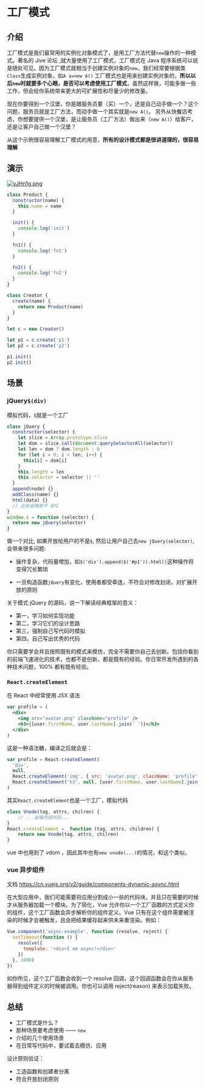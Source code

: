 # 工厂模式

## 介绍

工厂模式是我们最常用的实例化对象模式了，是用工厂方法代替`new`操作的一种模式。著名的 Jive 论坛 ,就大量使用了工厂模式，工厂模式在 Java 程序系统可以说是随处可见。因为工厂模式就相当于创建实例对象的`new`，我们经常要根据类`Class`生成实例对象，如`A a=new A()` 工厂模式也是用来创建实例对象的，**所以以后`new`时就要多个心眼，是否可以考虑使用工厂模式**，虽然这样做，可能多做一些工作，但会给你系统带来更大的可扩展性和尽量少的修改量。

现在你要得到一个汉堡，你是跟服务员要（买）一个，还是自己动手做一个？这个问题，服务员就是工厂方法，而动手做一个其实就是`new A()`。
另外从快餐店考虑，你想要提供一个汉堡，是让服务员（工厂方法）做出来（`new A()`）给客户，还是让客户自己做一个汉堡？

从这个示例很容易理解工厂模式的用意，**所有的设计模式都是很讲道理的，很容易理解**

## 演示

[![yJHn1g.png](https://s3.ax1x.com/2021/02/06/yJHn1g.png)](https://imgchr.com/i/yJHn1g)

```js
class Product {
  constructor(name) {
    this.name = name
  }

  init() {
    console.log('init')
  }

  fn1() {
    console.log('fn1')
  }

  fn2() {
    console.log('fn2')
  }
}

class Creator {
  create(name) {
    return new Product(name)
  }
}

let c = new Creator()

let p1 = c.create('p1')
let p2 = c.create('p2')

p1.init()
p2.init()
```

## 场景

### jQuery`$(div)`

模拟代码，`$`就是一个工厂

```js
class jQuery {
  constructor(selector) {
    let slice = Array.prototype.slice
    let dom = slice.call(document.querySelectorAll(selector))
    let len = dom ? dom.length : 0
    for (let i = 0; i < len; i++) {
      this[i] = dom[i]
    }
    this.length = len
    this.selector = selector || ''
  }
  append(node) {}
  addClass(name) {}
  html(data) {}
  // 此处省略若干 API
}
window.$ = function (selector) {
  return new jQuery(selector)
}
```

做一个对比, 如果开放给用户的不是`$`, 然后让用户自己去`new jQuery(selector)`, 会带来很多问题:

- 操作复杂，代码量增加，如`$('div').append($('#p1')).html()`这种操作将变得冗长繁琐

- 一旦构造函数`jQuery`有变化，使用者都受牵连，不符合对修改封闭，对扩展开放的原则

关于模式 jQuery 的源码，说一下解读经典框架的意义：

- 第一，学习如何实现功能
- 第二，学习它们的设计思路
- 第三，强制自己写代码时模拟
- 第四，自己写出优秀的代码

你只需要学会并且按照既有的模式来模仿，完全不需要你自己去创新。包括你看到的前端飞速进化的技术，也都不是创新，都是既有的经验。你日常开发所遇到的各种技术问题，100% 都有既有经验。

### `React.createElement`

在 React 中经常使用 JSX 语法

```jsx
var profile = (
  <div>
    <img src="avatar.png" className="profile" />
    <h3>{[user.firstName, user.lastName].join(' ')}</h3>
  </div>
)
```

这是一种语法糖，编译之后就会是：

```js
var profile = React.createElement(
  'div',
  null,
  React.createElement('img', { src: 'avatar.png', className: 'profile' }),
  React.createElement('h3', null, [user.firstName, user.lastName].join(' '))
)
```

其实`React.createElement`也是一个工厂，模拟代码

```js
class Vnode(tag, attrs, chilren) {
    // ...省略内部代码...
}
React.createElement =  function (tag, attrs, children) {
    return new Vnode(tag, attrs, chilren)
}
```

vue 中也用到了 vdom ，因此其中也有`new vnode(...)`的情况，和这个类似。

### vue 异步组件

文档 https://cn.vuejs.org/v2/guide/components-dynamic-async.html

在大型应用中，我们可能需要将应用分割成小一些的代码块，并且只在需要的时候才从服务器加载一个模块。为了简化，Vue 允许你以一个工厂函数的方式定义你的组件，这个工厂函数会异步解析你的组件定义。Vue 只有在这个组件需要被渲染的时候才会被触发，且会把结果缓存起来供未来重渲染。例如：

```js
Vue.component('async-example', function (resolve, reject) {
  setTimeout(function () {
    resolve({
      template: '<div>I am async!</div>'
    })
  }, 1000)
})
```

如你所见，这个工厂函数会收到一个 resolve 回调，这个回调函数会在你从服务器得到组件定义的时候被调用。你也可以调用 reject(reason) 来表示加载失败。

## 总结

- 工厂模式是什么？
- 那种场景要考虑使用 —— `new`
- 介绍的几个使用场景
- 在日常写代码中，要试着去模仿、应用

设计原则验证：

- 工造函数和创建者分离
- 符合开放封闭原则

